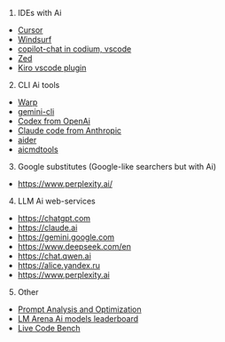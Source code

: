 1. IDEs with Ai
* [Cursor](https://www.cursor.com/)
* [Windsurf](https://windsurf.com/download/editor?os=linux)
* [copilot-chat in codium, vscode](https://marketplace.visualstudio.com/items?itemName=GitHub.copilot-chat)
* [Zed](https://zed.dev/)
* [Kiro vscode plugin](https://kiro.dev/blog/introducing-kiro/)


2. CLI Ai tools
* [Warp](https://www.warp.dev/download)
* [gemini-cli](https://github.com/google-gemini/gemini-cli)
* [Codex from OpenAi](https://openai.com/codex/)
* [Claude code from Anthropic](https://claude.com/product/claude-code)
* [aider](https://aider.chat)
* [aicmdtools](https://github.com/Piotr1215/aicmdtools)


3. Google substitutes (Google-like searchers but with Ai)
* https://www.perplexity.ai/


4. LLM Ai web-services
* https://chatgpt.com
* https://claude.ai
* https://gemini.google.com
* https://www.deepseek.com/en
* https://chat.qwen.ai
* https://alice.yandex.ru
* https://www.perplexity.ai


5. Other
* [Prompt Analysis and Optimization](https://promptessor.com/prompt/new)
* [LM Arena Ai models leaderboard](https://lmarena.ai/leaderboard)
* [Live Code Bench](https://livecodebench.github.io/index.html)
